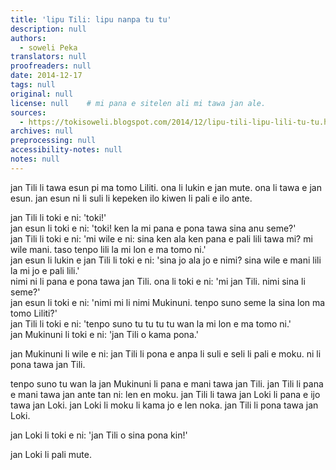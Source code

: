 ```yaml
---
title: 'lipu Tili: lipu nanpa tu tu'
description: null
authors:
  - soweli Peka
translators: null
proofreaders: null
date: 2014-12-17
tags: null
original: null
license: null    # mi pana e sitelen ali mi tawa jan ale.
sources:
  - https://tokisoweli.blogspot.com/2014/12/lipu-tili-lipu-lili-tu-tu.html
archives: null
preprocessing: null
accessibility-notes: null
notes: null
---
```


jan Tili li tawa esun pi ma tomo Liliti. ona li lukin e jan mute. ona li tawa e jan esun. jan esun ni li suli li kepeken ilo kiwen li pali e ilo ante.

jan Tili li toki e ni: 'toki!'  \
jan esun li toki e ni: 'toki! ken la mi pana e pona tawa sina anu seme?'  \
jan Tili li toki e ni: 'mi wile e ni: sina ken ala ken pana e pali lili tawa mi? mi wile mani. taso tenpo lili la mi lon e ma tomo ni.'  \
jan esun li lukin e jan Tili li toki e ni: 'sina jo ala jo e nimi? sina wile e mani lili la mi jo e pali lili.'  \
nimi ni li pana e pona tawa jan Tili. ona li toki e ni: 'mi jan Tili. nimi sina li seme?'  \
jan esun li toki e ni: 'nimi mi li nimi Mukinuni. tenpo suno seme la sina lon ma tomo Liliti?'  \
jan Tili li toki e ni: 'tenpo suno tu tu tu tu wan la mi lon e ma tomo ni.'  \
jan Mukinuni li toki e ni: 'jan Tili o kama pona.'

jan Mukinuni li wile e ni: jan Tili li pona e anpa li suli e seli li pali e moku. ni li pona tawa jan Tili.

tenpo suno tu wan la jan Mukinuni li pana e mani tawa jan Tili. jan Tili li pana e mani tawa jan ante tan ni: len en moku. jan Tili li tawa jan Loki li pana e ijo tawa jan Loki. jan Loki li moku li kama jo e len noka. jan Tili li pona tawa jan Loki.

jan Loki li toki e ni: 'jan Tili o sina pona kin!'

jan Loki li pali mute.

<!--

Comments from Kaliputra (2015-01-08):

'tawa jan esun'. no 'e'.similarly, no 'e' with 'lon' (or any other preposition, except when used as causatives)
The newest rules seem to allow that quotations are nouns and so we can say 'toki e 'toki!'' and so on. The older alternative was to require a 'nimi' (or such like) before the quote.

-->